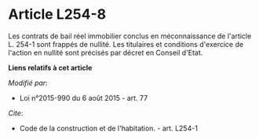 # Article L254-8

Les contrats de bail réel immobilier conclus en méconnaissance de l'article L. 254-1 sont frappés de nullité. Les titulaires
et conditions d'exercice de l'action en nullité sont précisés par décret en Conseil d'Etat.

**Liens relatifs à cet article**

_Modifié par_:

  - Loi n°2015-990 du 6 août 2015 - art. 77

_Cite_:

  - Code de la construction et de l'habitation. - art. L254-1
